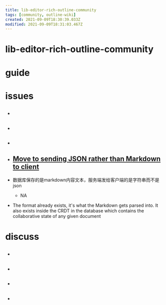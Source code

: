 ```yaml
---
title: lib-editor-rich-outline-community
tags: [community, outline-wiki]
created: 2021-09-09T18:30:39.033Z
modified: 2021-09-09T18:31:03.467Z
---
```


# lib-editor-rich-outline-community

# guide

# issues
- ## 

- ## 

- ## 

- ## [Move to sending JSON rather than Markdown to client](https://github.com/outline/outline/issues/3000)
- 数据库保存的是markdown内容文本，服务端发给客户端的是字符串而不是json
  - NA

- The format already exists, it's what the Markdown gets parsed into. It also exists inside the CRDT in the database which contains the collaborative state of any given document
# discuss
- ## 

- ## 

- ## 

- ## 
